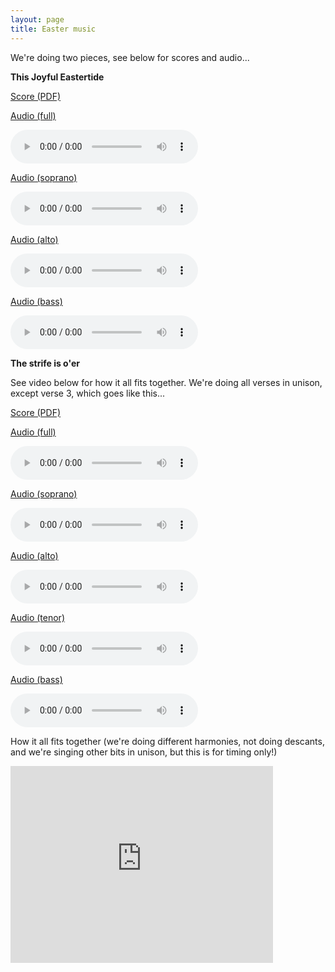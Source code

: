```yaml
---
layout: page
title: Easter music
---
```

We're doing two pieces, see below for scores and audio...

**This Joyful Eastertide**

[Score (PDF)](https://www.dropbox.com/s/zneouh2thbrsd78/eastertide.pdf?dl=0)

[Audio (full)](https://www.dropbox.com/s/g9e491830d2gpvp/eastertide.mp3?dl=1)

<audio controls>
  <source src="https://www.dropbox.com/s/g9e491830d2gpvp/eastertide.mp3?dl=1" type="audio/mpeg">
</audio>

[Audio (soprano)](https://www.dropbox.com/s/vri9pviyklet1rh/eastertide_soprano.mp3?dl=1)

<audio controls>
  <source src="https://www.dropbox.com/s/vri9pviyklet1rh/eastertide_soprano.mp3?dl=1" type="audio/mpeg">
</audio>

[Audio (alto)](https://www.dropbox.com/s/fysy0apjq0b8k4x/eastertide_alto.mp3?dl=1)

<audio controls>
  <source src="https://www.dropbox.com/s/fysy0apjq0b8k4x/eastertide_alto.mp3?dl=1" type="audio/mpeg">
</audio>

[Audio (bass)](https://www.dropbox.com/s/zdad9ejkemjbxhp/eastertide_bass.mp3?dl=1)

<audio controls>
  <source src="https://www.dropbox.com/s/zdad9ejkemjbxhp/eastertide_bass.mp3?dl=1" type="audio/mpeg">
</audio>

**The strife is o'er**

See video below for how it all fits together. We're doing all verses in unison, except verse 3, which goes like this...

[Score (PDF)](https://www.dropbox.com/s/syfyub4e18zlc4i/strife.pdf?dl=0)

[Audio (full)](https://www.dropbox.com/s/2ukxmvjglqqod5d/strife.mp3?dl=1)

<audio controls>
  <source src="https://www.dropbox.com/s/2ukxmvjglqqod5d/strife.mp3?dl=1" type="audio/mpeg">
</audio>

[Audio (soprano)](https://www.dropbox.com/s/j6q5f5i66v45jqt/strife_soprano.mp3?dl=1)

<audio controls>
  <source src="https://www.dropbox.com/s/j6q5f5i66v45jqt/strife_soprano.mp3?dl=1" type="audio/mpeg">
</audio>

[Audio (alto)](https://www.dropbox.com/s/te3e3vebm2u1trb/strife_alto.mp3?dl=1)

<audio controls>
  <source src="https://www.dropbox.com/s/te3e3vebm2u1trb/strife_alto.mp3?dl=1" type="audio/mpeg">
</audio>

[Audio (tenor)](https://www.dropbox.com/s/9fz0s25q8rfpq58/strife_tenor.mp3?dl=1)

<audio controls>
  <source src="https://www.dropbox.com/s/9fz0s25q8rfpq58/strife_tenor.mp3?dl=1" type="audio/mpeg">
</audio>

[Audio (bass)](https://www.dropbox.com/s/caj0gdjed2qruue/strife_bass.mp3?dl=1)

<audio controls>
  <source src="https://www.dropbox.com/s/caj0gdjed2qruue/strife_bass.mp3?dl=1" type="audio/mpeg">
</audio>

How it all fits together (we're doing different harmonies, not doing descants, and we're singing other bits in unison, but this is for timing only!)

<iframe width="420" height="315" src="https://www.youtube.com/embed/aW0as1eUcYU" frameborder="0" allowfullscreen></iframe>